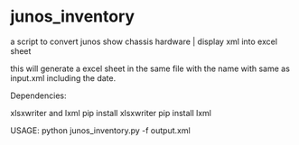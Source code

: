 # junos_inventory
a script to convert junos show chassis hardware | display xml into excel sheet

this will generate a excel sheet in the same file with the name with same as input.xml including the date.

Dependencies:

xlsxwriter and lxml
  pip install xlsxwriter
  pip install lxml

USAGE: python junos_inventory.py -f output.xml



